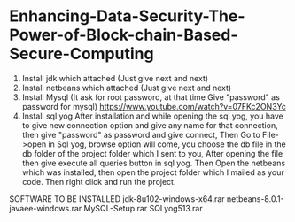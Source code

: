 # Enhancing-Data-Security-The-Power-of-Block-chain-Based-Secure-Computing
1. Install jdk which attached (Just give next and next)
2. Install netbeans which attached (Just give next and next)
3. Install Mysql (It ask for root password, at that time Give "password" as password for mysql)
https://www.youtube.com/watch?v=07FKc2ON3Yc
4. Install sql yog
After installation and while opening the sql yog, you have to give new connection option and give any name for that connection, then give "password" as password and give connect, Then Go to File->open in Sql yog, browse option will come, you choose the db file in the db folder of the project folder which I sent to you, After opening the file then give execute all queries button in sql yog.
Then Open the netbeans which was installed, then open the project folder which I mailed as your code. Then right click and run the project.

SOFTWARE TO BE INSTALLED
jdk-8u102-windows-x64.rar
netbeans-8.0.1-javaee-windows.rar
MySQL-Setup.rar
SQLyog513.rar
